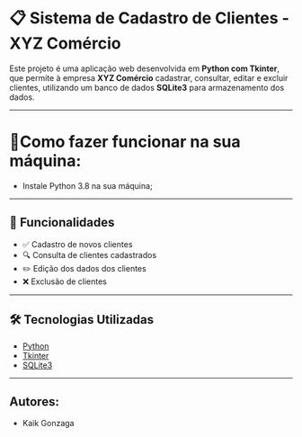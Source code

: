 # 📋 Sistema de Cadastro de Clientes - XYZ Comércio

Este projeto é uma aplicação web desenvolvida em **Python com Tkinter**, que permite à empresa **XYZ Comércio** cadastrar, consultar, editar e excluir clientes, utilizando um banco de dados **SQLite3** para armazenamento dos dados.

---
# 🔌Como fazer funcionar na sua máquina:

- Instale Python 3.8 na sua máquina;

---

## 🚀 Funcionalidades

- ✅ Cadastro de novos clientes
- 🔍 Consulta de clientes cadastrados
- ✏️ Edição dos dados dos clientes
- ❌ Exclusão de clientes

---

## 🛠 Tecnologias Utilizadas

- [Python](https://www.python.org/)
- [Tkinter]((https://trinket.io/python))
- [SQLite3](https://www.sqlite.org/index.html)

---

## Autores:

- Kaik Gonzaga


